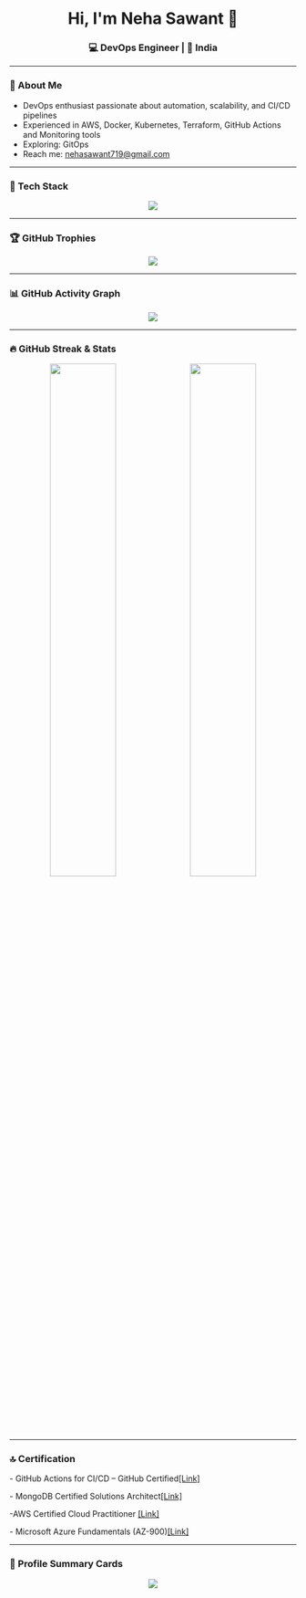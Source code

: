 
<h1 align="center">Hi, I'm Neha Sawant 👋</h1>
<h3 align="center">💻 DevOps Engineer | 📍 India</h3>


---

### 🧠 About Me

- DevOps enthusiast passionate about automation, scalability, and CI/CD pipelines
- Experienced in AWS, Docker, Kubernetes, Terraform, GitHub Actions and Monitoring tools
- Exploring: GitOps
- Reach me: nehasawant719@gmail.com 

---

### 🧰 Tech Stack

<p align="center">
  <a href="https://skillicons.dev">
    <img src="https://skillicons.dev/icons?i=kubernetes,docker,github,git,jenkins,linux,grafana,prometheus,vscode,mongodb,js" />
  </a>
</p>

---

### 🏆 GitHub Trophies

<p align="center">
  <img src="https://github-profile-trophy.vercel.app/?username=neha-sawant7&theme=radical&no-frame=true&margin-w=10" />
</p>

---

### 📊 GitHub Activity Graph

<p align="center">
  <img src="https://github-readme-activity-graph.vercel.app/graph?username=neha-sawant7&theme=react-dark&hide_border=true" />
</p>

---

### 🔥 GitHub Streak & Stats

<p align="center">
  <img src="https://github-readme-streak-stats.herokuapp.com/?user=neha-sawant7&theme=github-dark-blue&hide_border=true" width="48%" />
  <img src="https://github-readme-stats.vercel.app/api?username=neha-sawant7&show_icons=true&theme=radical&hide_border=true" width="48%" />
</p>

---

### 🔝 Certification
<p align="justify">
  - GitHub Actions for CI/CD – GitHub Certified<a href="https://www.credly.com/badges/40838151-c2fa-4ab0-96b8-3ed4b1ae9c84/public_url" target="_blank">[Link]</a>  
</p>
<p align="justify">
  - MongoDB Certified Solutions Architect<a href="https://www.credly.com/badges/530ad91b-525b-42a8-945a-2cf2e64fc6ec/public_url" target="_blank">[Link]</a>  
</p>
<p align="justify">
  -AWS Certified Cloud Practitioner <a href="https://www.credly.com/badges/12e8af39-820c-4de9-8f7a-5ad993e21d7b/public_url" target="_blank">[Link]</a>  
</p>
<p align="justify">
  - Microsoft Azure Fundamentals (AZ-900)<a href="https://learn.microsoft.com/en-us/users/nehasawant-1028/credentials/69e6d390d11122dc?ref=https%3A%2F%2Fwww.overleaf.com%2F" target="_blank">[Link]</a>  
</p>

---

### 🧾 Profile Summary Cards

<p align="center">
  <img src="https://github-profile-summary-cards.vercel.app/api/cards/profile-details?username=neha-sawant7&theme=radical" />
</p>

